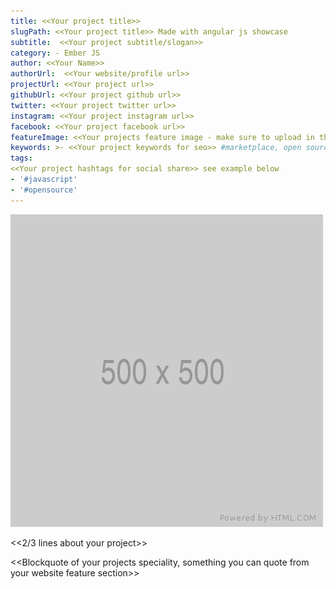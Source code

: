 ```yaml
---
title: <<Your project title>>
slugPath: <<Your project title>> Made with angular js showcase
subtitle:  <<Your project subtitle/slogan>>
category: - Ember JS
author: <<Your Name>>
authorUrl:  <<Your website/profile url>>
projectUrl: <<Your project url>>
githubUrl: <<Your project github url>>
twitter: <<Your project twitter url>>
instagram: <<Your project instagram url>>
facebook: <<Your project facebook url>>
featureImage: <<Your projects feature image - make sure to upload in the uploads folder>> #/uploads/pagekit-made-with-vue-js.png
keywords: >- <<Your project keywords for seo>> #marketplace, open source
tags:
<<Your project hashtags for social share>> see example below
- '#javascript'
- '#opensource'
---
```


[![Feature Image](/uploads/your-project-image.png)](https://madewithjavascript.club/ "Your Project | Made with Vue JS")

<<2/3 lines about your project>>

<<Blockquote of your projects speciality, something you can quote from your website feature section>>
